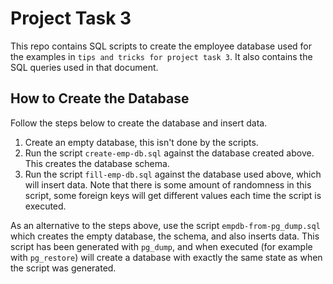 # Project Task 3

This repo contains SQL scripts to create the employee database used for the examples in `tips and tricks for project task 3`. It also contains the SQL queries used in that document.

## How to Create the Database

Follow the steps below to create the database and insert data.

1. Create an empty database, this isn't done by the scripts.
1. Run the script `create-emp-db.sql` against the database created above. This creates the database schema.
1. Run the script `fill-emp-db.sql` against the database used above, which will insert data. Note that there is some amount of randomness in this script, some foreign keys will get different values each time the script is executed.

As an alternative to the steps above, use the script `empdb-from-pg_dump.sql` which creates the empty database, the schema, and also inserts data. This script has been generated with `pg_dump`, and when executed (for example with `pg_restore`) will create a database with exactly the same state as when the script was generated.

